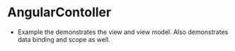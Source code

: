 # AngularContoller
- Example the demonstrates the view and view model. Also demonstrates data binding and scope as well. 
